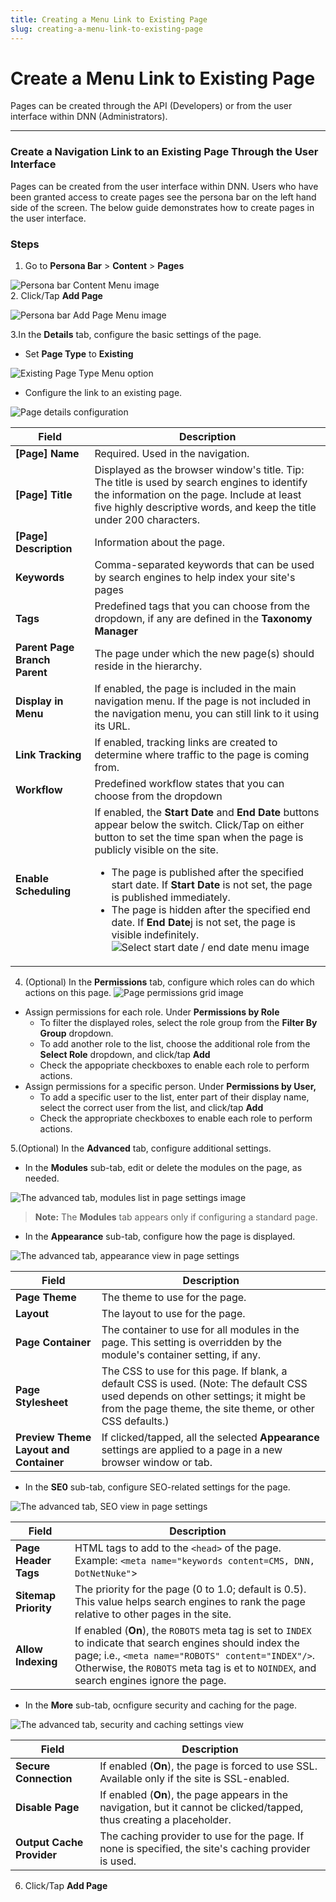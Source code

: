 ```yaml
---
title: Creating a Menu Link to Existing Page
slug: creating-a-menu-link-to-existing-page
---
```


# Create a Menu Link to Existing Page

Pages can be created through the API (Developers) or from the user interface within DNN (Administrators). 


---

### Create a Navigation Link to an Existing Page Through the User Interface ###

Pages can be created from the user interface within DNN. Users who have been granted access to create pages see the persona bar on the left hand side of the screen. The below guide demonstrates how to create pages in the user interface.

### Steps

1. Go to **Persona Bar** > **Content** > **Pages** 

![](/img/concepts/persona-bar-content-menu.png "Persona bar Content Menu image")	
2. Click/Tap **Add Page** 

![](/img/concepts/persona-bar-add-page.png "Persona bar Add Page Menu image")

3.In the **Details** tab, configure the basic settings of the page. 
 - Set **Page Type** to **Existing**
 
![](/img/concepts/add-page-page-type-existing.jpg "Existing Page Type Menu option")
 - Configure the link to an existing page.
 
 ![](/img/concepts/add-page-details-existing.png "Page details configuration")
 
| **Field**  |**Description**   |
|---|---|
| **[Page] Name**  | Required. Used in the navigation.  |
| **[Page] Title**  | Displayed as the browser window's title. Tip: The title is used by search engines to identify the information on the page. Include at least five highly descriptive words, and keep the title under 200 characters.  |
| **[Page] Description**  | Information about the page.  |
| **Keywords**  | Comma-separated keywords that can be used by search engines to help index your site's pages  |
| **Tags**  | Predefined tags that you can choose from the dropdown, if any are defined in the **Taxonomy Manager**   |
| **Parent Page** **Branch Parent**  |  The page under which the new page(s) should reside in the hierarchy. |
| **Display in Menu**  |  If enabled, the page is included in the main navigation menu. If the page is not included in the navigation menu, you can still link to it using its URL. |
| **Link Tracking**  |  If enabled, tracking links are created to determine where traffic to the page is coming from. |
| **Workflow**  |  Predefined workflow states that you can choose from the dropdown |
|**Enable Scheduling**   | If enabled, the **Start Date** and **End Date** buttons appear below the switch. Click/Tap on either button to set the time span when the page is publicly visible on the site.<ul><li> The page is published after the specified start date. If **Start Date** is not set, the page is published immediately.</li><li>The page is hidden after the specified end date. If **End Date**j is not set, the page is visible indefinitely.</li> ![](/img/concepts/add-page-page-scheduling-datetime-picker.png "Select start date / end date menu image") |


4. (Optional) In the **Permissions** tab, configure which roles can do which actions on this page.
![](/img/concepts/page-permissions-grid.png "Page permissions grid image")
<ul><li>Assign permissions for each role. Under <strong>Permissions by Role</strong><ul><li>To filter the displayed roles, select the role group from the <strong>Filter By Group</strong> dropdown.</li><li>To add another role to the list, choose the additional role from the <strong>Select Role</strong> dropdown, and click/tap <strong>Add</strong></li><li>Check the appopriate checkboxes to enable each role to perform actions.</li></ul><li>Assign permissions for a specific person. Under <strong>Permissions by User,</strong><ul><li>To add a specific user to the list, enter part of their display name, select the correct user from the list, and click/tap <strong>Add</strong></li><li>Check the appropriate checkboxes to enable each role to perform actions.</li></ul></li></ul>

5.(Optional) In the <strong>Advanced</strong> tab, configure additional settings.
- In the <strong>Modules</strong> sub-tab, edit or delete the modules on the page, as needed.

![](/img/concepts/page-advanced-settings-modules-tab.png "The advanced tab, modules list in page settings image")
<blockquote><strong>Note:</strong> The <strong>Modules</strong> tab appears only if configuring a standard page.</blockquote>

- In the <strong>Appearance</strong> sub-tab, configure how the page is displayed.

![](/img/concepts/page-advanced-settings-appearance-tab.png "The advanced tab, appearance view in page settings")


| **Field**  | **Description**  |
|---|---|
| **Page Theme**  |  The theme to use for the page. |
| **Layout**  | 	The layout to use for the page.  |
| **Page Container**  |  The container to use for all modules in the page. This setting is overridden by the module's container setting, if any. |
| **Page Stylesheet**  | The CSS to use for this page. If blank, a default CSS is used. (Note: The default CSS used depends on other settings; it might be from the page theme, the site theme, or other CSS defaults.)  |
| **Preview Theme Layout and Container**|If clicked/tapped, all the selected **Appearance** settings are applied to a page in a new browser window or tab.   |

- In the **SE0** sub-tab, configure SEO-related settings for the page.

![](/img/concepts/page-advanced-settings-seo.png "The advanced tab, SEO view in page settings")

|**Field**|**Description**|
|---|---|
|**Page Header Tags**| HTML <meta> tags to add to the ```<head>``` of the page. Example: ```<meta name="keywords content=CMS, DNN, DotNetNuke"```>|
|**Sitemap Priority**|The priority for the page (0 to 1.0; default is 0.5). This value helps search engines to rank the page relative to other pages in the site.|
|**Allow Indexing**|If enabled (**On**), the ```ROBOTS``` meta tag is set to ```INDEX``` to indicate that search engines should index the page; i.e., ```<meta name="ROBOTS" content="INDEX"/>```. Otherwise, the ```ROBOTS``` meta tag is et to ```NOINDEX```, and search engines ignore the page.|

- In the **More** sub-tab, ocnfigure security and caching for the page.

![](/img/concepts/page-advanced-settings-more-tab-security-and-caching.png "The advanced tab, security and caching settings view")

|**Field**|**Description**|
|---|---|
|**Secure Connection**|If enabled (**On**), the page is forced to use SSL. Available only if the site is SSL-enabled.|
|**Disable Page**|If enabled (**On**), the page appears in the navigation, but it cannot be clicked/tapped, thus creating a placeholder.|
|**Output Cache Provider**|The caching provider to use for the page. If none is specified, the site's caching provider is used.|

6. Click/Tap **Add Page**




